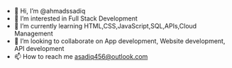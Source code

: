 - 👋 Hi, I’m @ahmadssadiq
- 👀 I’m interested in Full Stack Development
- 🌱 I’m currently learning HTML,CSS,JavaScript,SQL,APIs,Cloud Management
- 💞️ I’m looking to collaborate on App development, Website development, API development
- 📫 How to reach me asadiq456@outlook.com

<!---
ahmadssadiq/ahmadssadiq is a ✨ special ✨ repository because its `README.md` (this file) appears on your GitHub profile.
You can click the Preview link to take a look at your changes.
--->
